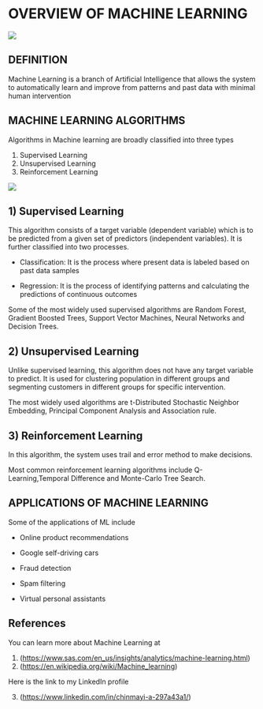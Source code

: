 # OVERVIEW OF MACHINE LEARNING 

![](https://miro.medium.com/max/848/1*M9le42saJxWlOYyYvhKtPA.jpeg)


## DEFINITION
Machine Learning is a branch of Artificial Intelligence
that allows the system to automatically learn and improve from patterns and past data with minimal human intervention

## MACHINE LEARNING ALGORITHMS
Algorithms in Machine learning are broadly classified into three types
1)	Supervised Learning
2)	Unsupervised Learning
3)	Reinforcement Learning


![](https://miro.medium.com/max/2796/0*QYxNNYh6W9jO1b_-.png)


## 1) Supervised Learning
This algorithm consists of a target variable (dependent variable) which is to be predicted from a given set of predictors (independent variables). It is further classified into two processes.

* Classification: It is the process where present data is labeled based on past data samples

*	Regression: It is the process of identifying patterns and calculating the predictions of continuous outcomes

Some of the most widely used supervised algorithms are Random Forest, Gradient Boosted Trees,	Support Vector Machines, Neural Networks and	Decision Trees.

## 2) Unsupervised Learning
Unlike supervised learning, this algorithm does not have any target variable to predict. It is used for clustering population in different groups and segmenting customers in different groups for specific intervention.

The most widely used algorithms are t-Distributed Stochastic Neighbor Embedding, Principal Component Analysis and Association rule.

## 3) Reinforcement Learning
In this algorithm, the system uses trail and error method to make decisions.

Most common reinforcement learning algorithms include	Q-Learning,Temporal Difference and Monte-Carlo Tree Search.

## APPLICATIONS OF MACHINE LEARNING
Some of the applications of ML include

* Online product recommendations

* Google self-driving cars

* Fraud detection 

* Spam filtering

* Virtual personal assistants

## References
You can learn more about Machine Learning at
1) (https://www.sas.com/en_us/insights/analytics/machine-learning.html)
2) (https://en.wikipedia.org/wiki/Machine_learning) 

Here is the link to my LinkedIn profile

3) (https://www.linkedin.com/in/chinmayi-a-297a43a1/)

